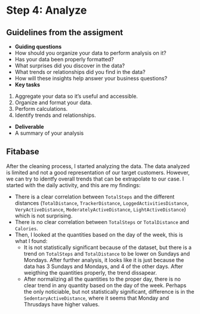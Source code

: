 # Step 4: Analyze

## Guidelines from the assigment

 * __Guiding questions__
  * How should you organize your data to perform analysis on it?
  * Has your data been properly formatted?
  * What surprises did you discover in the data?
  * What trends or relationships did you find in the data?
  * How will these insights help answer your business questions?
 * __Key tasks__
  1. Aggregate your data so it’s useful and accessible.
  2. Organize and format your data.
  3. Perform calculations.
  4. Identify trends and relationships.
 * __Deliverable__
  * A summary of your analysis


## Fitabase

After the cleaning process, I started analyzing the data. The data analyzed is limited and not a good representation of our target customers. However, we can try to identfy overall trends that can be extrapolate to our case.
I started with the daily activity, and this are my findings:
  * There is a clear correlation between `TotalSteps` and the different distances (`TotalDistance`, `TrackerDistance`, `LoggedActivitiesDistance`, `VeryActiveDistance`, `ModeratelyActiveDistance`, `LightActiveDistance`) which is not surprising.
  * There is no clear correlation between `TotalSteps` or `TotalDistance` and `Calories`.
  * Then, I looked at the quantities based on the day of the week, this is what I found:
    * It is not statistically significant because of the dataset, but there is a trend on `TotalSteps` and `TotalDistance` to be lower on Sundays and Mondays. After further analysis, it looks like it is just because the data has 3 Sundays and Mondays, and 4 of the other days. After weigthing the quantities properly, the trend dissapear.
    * After normalizing all the quantities to the proper day, there is no clear trend in any quantity based on the day of the week. Perhaps the only noticiable, but not statistically significant, difference is in the `SedentaryActiveDistance`, where it seems that Monday and Thrusdays have higher values. 
